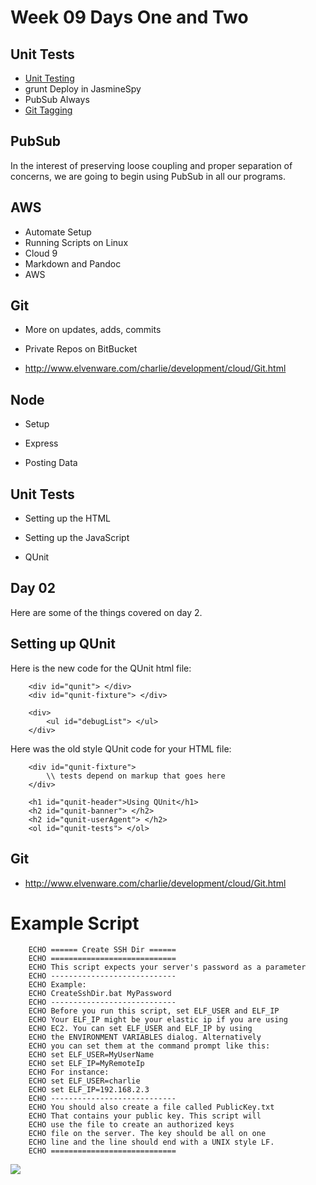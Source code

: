Week 09 Days One and Two
========================


Unit Tests
---------

-   [Unit Testing](http://bit.ly/1dTjs8h)
-   grunt Deploy in JasmineSpy
-   PubSub Always
-   [Git Tagging](http://www.elvenware.com/charlie/development/cloud/Git.html#git-tag)

PubSub
------

In the interest of preserving loose coupling and proper separation of
concerns, we are going to begin using PubSub in all our programs.


AWS
---


-   Automate Setup
-   Running Scripts on Linux
-   Cloud 9
-   Markdown and Pandoc
-   AWS


Git
---

-   More on updates, adds, commits

-   Private Repos on BitBucket

-   <http://www.elvenware.com/charlie/development/cloud/Git.html>

Node
----

-   Setup

-   Express

-   Posting Data

Unit Tests
----------

-   Setting up the HTML

-   Setting up the JavaScript

-   QUnit



Day 02
------

Here are some of the things covered on day 2.

Setting up QUnit
----------------

Here is the new code for the QUnit html file:

~~~~~~~~~~~~~~~~~~~~~~~~~~~~~~~~~~~~~~~~~~~~~~~~~~~~~~~~~~~~~~~~~~~~~~~~~~~~~~~~
	<div id="qunit"> </div>
	<div id="qunit-fixture"> </div>

	<div>
		<ul id="debugList"> </ul>
	</div>
~~~~~~~~~~~~~~~~~~~~~~~~~~~~~~~~~~~~~~~~~~~~~~~~~~~~~~~~~~~~~~~~~~~~~~~~~~~~~~~~

Here was the old style QUnit code for your HTML file:

~~~~~~~~~~~~~~~~~~~~~~~~~~~~~~~~~~~~~~~~~~~~~~~~~~~~~~~~~~~~~~~~~~~~~~~~~~~~~~~~
	<div id="qunit-fixture">  
		\\ tests depend on markup that goes here   
	</div>

	<h1 id="qunit-header">Using QUnit</h1>  
	<h2 id="qunit-banner"> </h2>  
	<h2 id="qunit-userAgent"> </h2>  
	<ol id="qunit-tests"> </ol>
~~~~~~~~~~~~~~~~~~~~~~~~~~~~~~~~~~~~~~~~~~~~~~~~~~~~~~~~~~~~~~~~~~~~~~~~~~~~~~~~

Git
---

-   <http://www.elvenware.com/charlie/development/cloud/Git.html>

Example Script
==============

~~~~~~~~~~~~~~~~~~~~~~~~~~~~~~~~~~~~~~~~~~~~~~~~~~~~~~~~~~~~~~~~~~~~~~~~~~~~~~~~
	ECHO ====== Create SSH Dir ======  
	ECHO ============================  
	ECHO This script expects your server's password as a parameter  
	ECHO ----------------------------  
	ECHO Example:  
	ECHO CreateSshDir.bat MyPassword  
	ECHO ----------------------------  
	ECHO Before you run this script, set ELF_USER and ELF_IP  
	ECHO Your ELF_IP might be your elastic ip if you are using  
	ECHO EC2. You can set ELF_USER and ELF_IP by using  
	ECHO the ENVIRONMENT VARIABLES dialog. Alternatively  
	ECHO you can set them at the command prompt like this:  
	ECHO set ELF_USER=MyUserName  
	ECHO set ELF_IP=MyRemoteIp  
	ECHO For instance:  
	ECHO set ELF_USER=charlie  
	ECHO set ELF_IP=192.168.2.3  
	ECHO ----------------------------  
	ECHO You should also create a file called PublicKey.txt  
	ECHO That contains your public key. This script will  
	ECHO use the file to create an authorized keys  
	ECHO file on the server. The key should be all on one  
	ECHO line and the line should end with a UNIX style LF.  
	ECHO ============================
~~~~~~~~~~~~~~~~~~~~~~~~~~~~~~~~~~~~~~~~~~~~~~~~~~~~~~~~~~~~~~~~~~~~~~~~~~~~~~~~

![](<https://bc.instructure.com/courses/795060/files/24309741/preview>)


